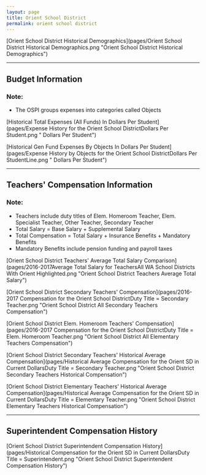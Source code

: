 ```yaml
---
layout: page
title: Orient School District
permalink: orient school district
---
```



[Orient School District Historical Demographics](pages/Orient School District Historical Demographics.png "Orient School District Historical Demographics")

___

## Budget Information
### Note:
- The OSPI groups expenses into categories called Objects

[Historical Total Expenses (All Funds) In Dollars Per Student](pages/Expense History for the Orient School DistrictDollars Per Student.png " Dollars Per Student")

[Historical Gen Fund Expenses By Objects In Dollars Per Student](pages/Expense History by Objects for the Orient School DistrictDollars Per StudentLine.png " Dollars Per Student")


___

## Teachers' Compensation Information
### Note:
- Teachers include duty titles of Elem. Homeroom Teacher, Elem. Specialist Teacher, Other Teacher, Secondary Teacher
- Total Salary = Base Salary + Supplemental Salary
- Total Compensation = Total Salary + Insurance Benefits + Mandatory Benefits
- Mandatory Benefits include pension funding and payroll taxes

[Orient School District Teachers' Average Total Salary Comparison](pages/2016-2017Average Total Salary for TeachersAll WA School Districts With Orient Highlighted.png "Orient School District Teachers Average Total Salary")

[Orient School District Secondary Teachers' Compensation](pages/2016-2017 Compensation for the Orient School DistrictDuty Title = Secondary Teacher.png "Orient School District All Secondary Teachers Compensation")

[Orient School District Elem. Homeroom Teachers' Compensation](pages/2016-2017 Compensation for the Orient School DistrictDuty Title = Elem. Homeroom Teacher.png "Orient School District All Elementary Teachers Compensation")

[Orient School District Secondary Teachers' Historical Average Compensation](pages/Historical Average Compensation for the Orient SD in Current DollarsDuty Title = Secondary Teacher.png "Orient School District Secondary Teachers Historical Compensation")

[Orient School District Elementary Teachers' Historical Average Compensation](pages/Historical Average Compensation for the Orient SD in Current DollarsDuty Title = Elementary Teacher.png "Orient School District Elementary Teachers Historical Compensation")


___

## Superintendent Compensation History

[Orient School District Superintendent Compensation History](pages/Historical Compensation for the Orient SD in Current DollarsDuty Title = Superintendent.png "Orient School District Superintendent Compensation History")

